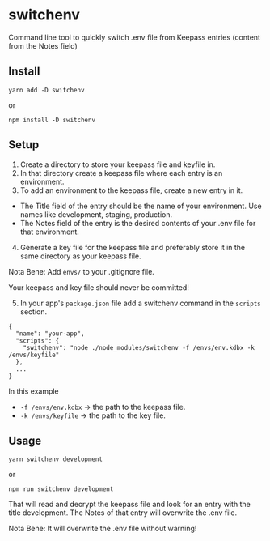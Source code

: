 # switchenv
Command line tool to quickly switch .env file from Keepass entries (content from the Notes field)

## Install

`yarn add -D switchenv`

or

`npm install -D switchenv`

## Setup

1. Create a directory to store your keepass file and keyfile in.
2. In that directory create a keepass file where each entry is an environment.
3. To add an environment to the keepass file, create a new entry in it.
  - The Title field of the entry should be the name of your environment. Use names like development, staging, production.
  - The Notes field of the entry is the desired contents of your .env file for that environment.
4. Generate a key file for the keepass file and preferably store it in the same directory as your keepass file.

Nota Bene: Add `envs/` to your .gitignore file.

Your keepass and key file should never be committed!

5. In your app's `package.json` file add a switchenv command in the `scripts` section.

```
{
  "name": "your-app",
  "scripts": {
    "switchenv": "node ./node_modules/switchenv -f /envs/env.kdbx -k /envs/keyfile"
  },
  ...
}
```

In this example
- `-f /envs/env.kdbx` -> the path to the keepass file.
- `-k /envs/keyfile` -> the path to the  key file.

## Usage

`yarn switchenv development`

or

`npm run switchenv development`

That will read and decrypt the keepass file and look for an entry with the title development.
The Notes of that entry will overwrite the .env file.

Nota Bene: It will overwrite the .env file without warning!
